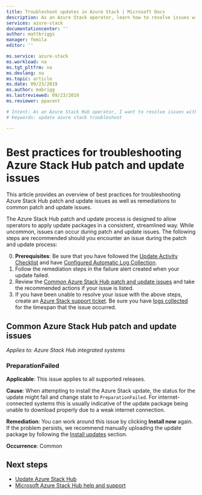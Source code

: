 ```yaml
---
title: Troubleshoot updates in Azure Stack | Microsoft Docs
description: As an Azure Stack operator, learn how to resolve issues with update so that Azure Stack can return to production as quickly as possible. 
services: azure-stack
documentationcenter: ''
author: mattbriggs
manager: femila
editor: ''

ms.service: azure-stack
ms.workload: na
ms.tgt_pltfrm: na
ms.devlang: na
ms.topic: article
ms.date: 09/23/2019
ms.author: mabrigg
ms.lastreviewed: 09/23/2019
ms.reviewer: ppacent 

# Intent: As an Azure Stack Hub operator, I want to resolve issues with my update so that Azure Stack can return to production as quickly as possible. 
# Keywords: update azure stack troubleshoot

---
```

# Best practices for troubleshooting Azure Stack Hub patch and update issues

This article provides an overview of best practices for troubleshooting Azure Stack Hub patch and update issues as well as remediations to common patch and update issues.


The Azure Stack Hub patch and update process is designed to allow operators to apply update packages in a consistent, streamlined way. While uncommon, issues can occur during patch and update issues. The following steps are recommended should you encounter an issue during the patch and update process:

0. **Prerequisites**: Be sure that you have followed the [Update Activity Checklist](release-notes-checklist.md) and have [Configured Automatic Log Collection](azure-stack-configure-automatic-diagnostic-log-collection.md).
1. Follow the remediation steps in the failure alert created when your update failed.
2. Review the [Common Azure Stack Hub patch and update issues](https://docs.microsoft.com/azure-stack/operator/azure-stack-updates-troubleshoot#common-azure-stack-hub-patch-and-update-issues) and take the recommended actions if your issue is listed.
3. If you have been unable to resolve your issue with the above steps, create an [Azure Stack support ticket](azure-stack-help-and-support-overview.md). Be sure you have [logs collected](https://docs.microsoft.com/azure-stack/operator/azure-stack-configure-on-demand-diagnostic-log-collection) for the timespan that the issue occurred.

## Common Azure Stack Hub patch and update issues

*Applies to: Azure Stack Hub integrated systems*

### PreparationFailed

**Applicable**: This issue applies to all supported releases.

**Cause**: When attempting to install the Azure Stack update, the status for the update might fail and change state to `PreparationFailed`. For internet-connected systems this is usually indicative of the update package being unable to download properly due to a weak internet connection. 

**Remediation**: You can work around this issue by clicking **Install now** again. If the problem persists, we recommend manually uploading the update package by following the [Install updates](azure-stack-apply-updates.md?#install-updates-and-monitor-progress) section.

**Occurrence**: Common

## Next steps

- [Update Azure Stack Hub](azure-stack-updates.md)  
- [Microsoft Azure Stack Hub help and support](azure-stack-help-and-support-overview.md)
